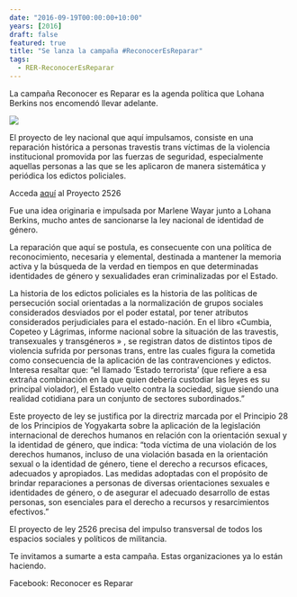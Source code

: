 ```yaml
---
date: "2016-09-19T00:00:00+10:00"
years: [2016]
draft: false
featured: true
title: "Se lanza la campaña #ReconocerEsReparar"
tags:
  - RER-ReconocerEsReparar
---
```


La campaña Reconocer es Reparar es la agenda política que Lohana Berkins nos encomendó llevar adelante.

![](/images/post/20160919.jpg/)

El proyecto de ley nacional que aquí impulsamos, consiste en una reparación histórica a personas travestis trans víctimas de la violencia institucional promovida por las fuerzas de seguridad, especialmente aquellas personas a las que se les aplicaron de manera sistemática y periódica los edictos policiales.

Acceda [aquí]("https://www.diputados.gob.ar/proyectos/proyecto.jsp?exp=2526-D-2016") al Proyecto 2526

Fue una idea originaria e impulsada por Marlene Wayar junto a Lohana Berkins, mucho antes de sancionarse la ley nacional de identidad de género.

La reparación que aquí se postula, es consecuente con una política de reconocimiento, necesaria y elemental, destinada a mantener la memoria activa y la búsqueda de la verdad en tiempos en que determinadas identidades de género y sexualidades eran criminalizadas por el Estado.

La historia de los edictos policiales es la historia de las políticas de persecución social orientadas a la normalización de grupos sociales considerados desviados por el poder estatal, por tener atributos considerados perjudiciales para el estado-nación.
En el libro «Cumbia, Copeteo y Lágrimas, informe nacional sobre la situación de las travestis, transexuales y transgéneros » , se registran datos de distintos tipos de violencia sufrida por personas trans, entre las cuales figura la cometida como consecuencia de la aplicación de las contravenciones y edictos. Interesa resaltar que: “el llamado ‘Estado terrorista’ (que refiere a esa extraña combinación en la que quien debería custodiar las leyes es su principal violador), el Estado vuelto contra la sociedad, sigue siendo una realidad cotidiana para un conjunto de sectores subordinados.”

Este proyecto de ley se justifica por la directriz marcada por el Principio 28 de los Principios de Yogyakarta sobre la aplicación de la legislación internacional de derechos humanos en relación con la orientación sexual y la identidad de género, que indica: “toda víctima de una violación de los derechos humanos, incluso de una violación basada en la orientación sexual o la identidad de género, tiene el derecho a recursos eficaces, adecuados y apropiados. Las medidas adoptadas con el propósito de brindar reparaciones a personas de diversas orientaciones sexuales e identidades de género, o de asegurar el adecuado desarrollo de estas personas, son esenciales para el derecho a recursos y resarcimientos efectivos.”

El proyecto de ley 2526 precisa del impulso transversal de todos los espacios sociales y políticos de militancia.

Te invitamos a sumarte a esta campaña.
Estas organizaciones ya lo están haciendo.

Facebook: Reconocer es Reparar

